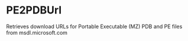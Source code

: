 # PE2PDBUrl

Retrieves download URLs for Portable Executable (MZ) PDB and PE files from msdl.microsoft.com
